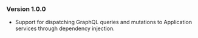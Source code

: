 ### Version 1.0.0

- Support for dispatching GraphQL queries and mutations to Application services through dependency injection.

